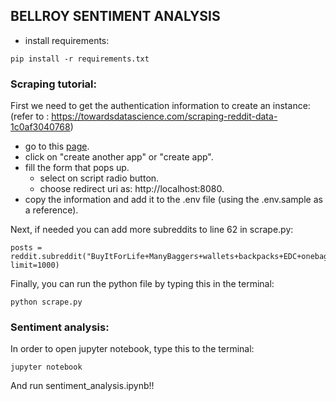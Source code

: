 ## BELLROY SENTIMENT ANALYSIS
- install requirements:
```
pip install -r requirements.txt
```
### Scraping tutorial:
First we need to get the authentication information to create an instance:
(refer to : https://towardsdatascience.com/scraping-reddit-data-1c0af3040768)
- go to this [page](https://www.reddit.com/prefs/apps).
- click on "create another app" or "create app".
- fill the form that pops up. 
    - select on script radio button.
    - choose redirect uri as: http://localhost:8080.
- copy the information and add it to the .env file (using the .env.sample as a reference).

Next, if needed you can add more subreddits to line 62 in scrape.py:
```
posts = reddit.subreddit("BuyItForLife+ManyBaggers+wallets+backpacks+EDC+onebag+EDCexchange+GooglePixel+frugalmalefashion").search('Bellroy', limit=1000)
```

Finally, you can run the python file by typing this in the terminal:
```
python scrape.py
```
### Sentiment analysis:
In order to open jupyter notebook, type this to the terminal:
```
jupyter notebook
```
And run sentiment_analysis.ipynb!!